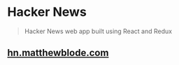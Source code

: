 # Hacker News

> Hacker News web app built using React and Redux

## [hn.matthewblode.com](https://hn.matthewblode.com/)

